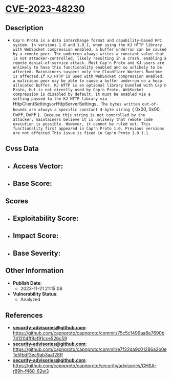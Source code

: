 
# [CVE-2023-48230](https://cve.mitre.org/cgi-bin/cvename.cgi?name=CVE-2023-48230)

## Description

- `Cap'n Proto is a data interchange format and capability-based RPC system. In versions 1.0 and 1.0.1, when using the KJ HTTP library with WebSocket compression enabled, a buffer underrun can be caused by a remote peer. The underrun always writes a constant value that is not attacker-controlled, likely resulting in a crash, enabling a remote denial-of-service attack. Most Cap'n Proto and KJ users are unlikely to have this functionality enabled and so unlikely to be affected. Maintainers suspect only the Cloudflare Workers Runtime is affected.If KJ HTTP is used with WebSocket compression enabled, a malicious peer may be able to cause a buffer underrun on a heap-allocated buffer. KJ HTTP is an optional library bundled with Cap'n Proto, but is not directly used by Cap'n Proto. WebSocket compression is disabled by default. It must be enabled via a setting passed to the KJ HTTP library via `HttpClientSettings` or `HttpServerSettings`. The bytes written out-of-bounds are always a specific constant 4-byte string `{ 0x00, 0x00, 0xFF, 0xFF }`. Because this string is not controlled by the attacker, maintainers believe it is unlikely that remote code execution is possible. However, it cannot be ruled out. This functionality first appeared in Cap'n Proto 1.0. Previous versions are not affected.This issue is fixed in Cap'n Proto 1.0.1.1.`

## Cvss Data

- **Access Vector**:
  - 
- **Base Score**:
  - 

## Scores

- **Exploitability Score**:
  - 
- **Impact Score**:
  - 
- **Base Severity**:
  - 

## Other Information

- **Publish Date**:
  - 2023-11-21 21:15:08
- **Vulnerability Status**:
  - Analyzed

## References

- **security-advisories@github.com**: https://github.com/capnproto/capnproto/commit/75c5c1499aa6e7690b741204ff9af91cce526c59
- **security-advisories@github.com**: https://github.com/capnproto/capnproto/commit/e7f22da9c01286a2b0e1e5fbdf3ec9ab3aa128ff
- **security-advisories@github.com**: https://github.com/capnproto/capnproto/security/advisories/GHSA-r89h-f468-62w3
